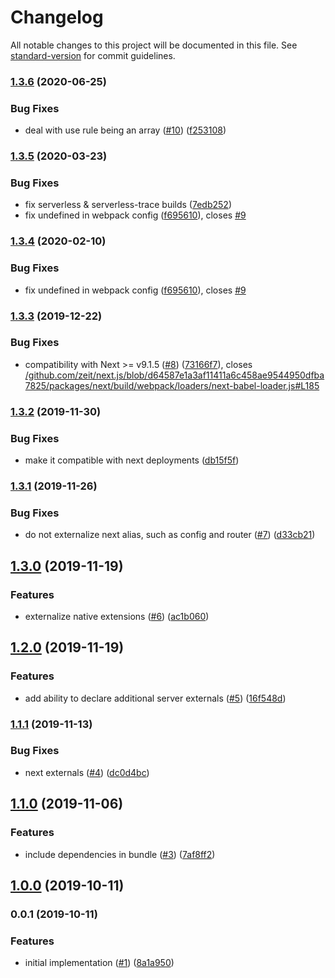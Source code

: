 # Changelog

All notable changes to this project will be documented in this file. See [standard-version](https://github.com/conventional-changelog/standard-version) for commit guidelines.

### [1.3.6](https://github.com/moxystudio/next-compile-node-modules/compare/v1.3.5...v1.3.6) (2020-06-25)


### Bug Fixes

* deal with use rule being an array ([#10](https://github.com/moxystudio/next-compile-node-modules/issues/10)) ([f253108](https://github.com/moxystudio/next-compile-node-modules/commit/f253108fe1b53f74bace97b726e64abf9fb8b503))

### [1.3.5](https://github.com/moxystudio/next-compile-node-modules/compare/v1.3.3...v1.3.5) (2020-03-23)


### Bug Fixes

* fix serverless & serverless-trace builds ([7edb252](https://github.com/moxystudio/next-compile-node-modules/commit/7edb252c245989d5b94860c6c0abf7d6540f481b))
* fix undefined in webpack config ([f695610](https://github.com/moxystudio/next-compile-node-modules/commit/f69561098dff14ee94ce9455691f275c6b429c81)), closes [#9](https://github.com/moxystudio/next-compile-node-modules/issues/9)

### [1.3.4](https://github.com/moxystudio/next-compile-node-modules/compare/v1.3.3...v1.3.4) (2020-02-10)


### Bug Fixes

* fix undefined in webpack config ([f695610](https://github.com/moxystudio/next-compile-node-modules/commit/f69561098dff14ee94ce9455691f275c6b429c81)), closes [#9](https://github.com/moxystudio/next-compile-node-modules/issues/9)

### [1.3.3](https://github.com/moxystudio/next-compile-node-modules/compare/v1.3.2...v1.3.3) (2019-12-22)


### Bug Fixes

* compatibility with Next >= v9.1.5 ([#8](https://github.com/moxystudio/next-compile-node-modules/issues/8)) ([73166f7](https://github.com/moxystudio/next-compile-node-modules/commit/73166f799f0570dc905116efa25b6a36614669c1)), closes [/github.com/zeit/next.js/blob/d64587e1a3af11411a6c458ae9544950dfba7825/packages/next/build/webpack/loaders/next-babel-loader.js#L185](https://github.com/moxystudio//github.com/zeit/next.js/blob/d64587e1a3af11411a6c458ae9544950dfba7825/packages/next/build/webpack/loaders/next-babel-loader.js/issues/L185)

### [1.3.2](https://github.com/moxystudio/next-compile-node-modules/compare/v1.3.1...v1.3.2) (2019-11-30)


### Bug Fixes

* make it compatible with next deployments ([db15f5f](https://github.com/moxystudio/next-compile-node-modules/commit/db15f5fb7cfe4a3927b3f5ca8fc5b27fb5a51046))

### [1.3.1](https://github.com/moxystudio/next-compile-node-modules/compare/v1.3.0...v1.3.1) (2019-11-26)


### Bug Fixes

* do not externalize next alias, such as config and router ([#7](https://github.com/moxystudio/next-compile-node-modules/issues/7)) ([d33cb21](https://github.com/moxystudio/next-compile-node-modules/commit/d33cb21afa058c2b792bb74d446131631e7ec73f))

## [1.3.0](https://github.com/moxystudio/next-compile-node-modules/compare/v1.2.0...v1.3.0) (2019-11-19)


### Features

* externalize native extensions ([#6](https://github.com/moxystudio/next-compile-node-modules/issues/6)) ([ac1b060](https://github.com/moxystudio/next-compile-node-modules/commit/ac1b0600997dfe5ba2be62fafe3e6bc190a9c4db))

## [1.2.0](https://github.com/moxystudio/next-compile-node-modules/compare/v1.1.1...v1.2.0) (2019-11-19)


### Features

* add ability to declare additional server externals ([#5](https://github.com/moxystudio/next-compile-node-modules/issues/5)) ([16f548d](https://github.com/moxystudio/next-compile-node-modules/commit/16f548deab7352763f1c0b2db03d482734970c58))

### [1.1.1](https://github.com/moxystudio/next-compile-node-modules/compare/v1.1.0...v1.1.1) (2019-11-13)


### Bug Fixes

* next externals ([#4](https://github.com/moxystudio/next-compile-node-modules/issues/4)) ([dc0d4bc](https://github.com/moxystudio/next-compile-node-modules/commit/dc0d4bc9ef1f217a5e7f4280bd0d6ce36483bf61))

## [1.1.0](https://github.com/moxystudio/next-compile-node-modules/compare/v1.0.0...v1.1.0) (2019-11-06)


### Features

* include dependencies in bundle ([#3](https://github.com/moxystudio/next-compile-node-modules/issues/3)) ([7af8ff2](https://github.com/moxystudio/next-compile-node-modules/commit/7af8ff26d6c2080c58a6477ce0baa73ba95750e0))

## [1.0.0](https://github.com/moxystudio/next-compile-node-modules/compare/v0.0.1...v1.0.0) (2019-10-11)

### 0.0.1 (2019-10-11)


### Features

* initial implementation ([#1](https://github.com/moxystudio/next-compile-node-modules/issues/1)) ([8a1a950](https://github.com/moxystudio/next-compile-node-modules/commit/8a1a9508ad9749c986fc6322cfccd87387f71945))
